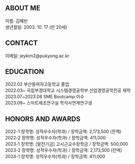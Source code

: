 <main>
  <article id="mainLeft">
    <section>
      <h2>ABOUT ME</h2>
      이름: 김혜빈 <br>
      생년월일: 2003. 10. 17 (만 20세)
    </section>
    <section>
      <h2>CONTACT</h2>
      이메일: jeykim2@pukyong.ac.kr
     </section>
     <section>
      <h2>EDUCATION</h2>
        2022.02 부산동여자고등학교 졸업<br>
        2022.03~ 국립부경대학교 시스템경영공학부 산업경영공학전공 재학 <br>
        2023.07~2023.08 SME Bootcamp 이수 <br>
        2023.09~ 스마트제조연구실 학석사연계연구생 
    </section>
    <section>
        <h2>HONORS AND AWARDS</h2>
            2022-1 장학명: 성적우수자(학과) / 장학금액: 2,173,500 (전액)<br>
            2022-2 장학명: 성적우수자(학과) / 장학금액: 411,000 <br>
            2023-1 장학명: [발전기금] 고시근교수장학금 / 장학금액: 500,000<br>
            2023-2 장학명: 성적우수자(학과) / 장학금액: 2,173,500 (전액)<br>
            2024-1 장학명: 성적우수자(학과) / 장학금액: 411,000
    </section>    
</main>

